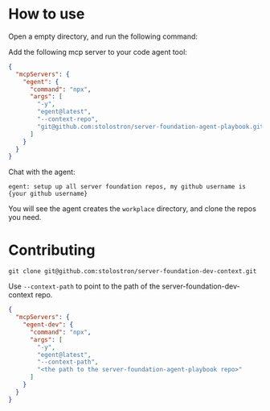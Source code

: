 # How to use

Open a empty directory, and run the following command:

Add the following mcp server to your code agent tool:

```json
{
  "mcpServers": {
    "egent": {
      "command": "npx",
      "args": [
        "-y",
        "egent@latest",
        "--context-repo",
        "git@github.com:stolostron/server-foundation-agent-playbook.git"
      ]
    }
  }
}
```

Chat with the agent:

```
egent: setup up all server foundation repos, my github username is {your github username}
```

You will see the agent creates the `workplace` directory, and clone the repos you need.

# Contributing

```shell
git clone git@github.com:stolostron/server-foundation-dev-context.git
```

Use `--context-path` to point to the path of the server-foundation-dev-context repo.

```json
{
  "mcpServers": {
    "egent-dev": {
      "command": "npx",
      "args": [
        "-y",
        "egent@latest",
        "--context-path",
        "<the path to the server-foundation-agent-playbook repo>"
      ]
    }
  }
}
```
